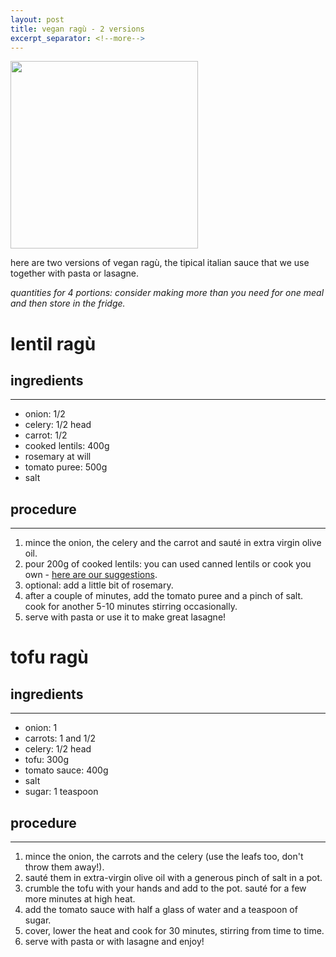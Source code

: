 ```yaml
---
layout: post
title: vegan ragù - 2 versions
excerpt_separator: <!--more-->
---
```


 <img src="../images/lentils-ragù.jpeg" width="300">
 
 <!--more-->

here are two versions of vegan ragù, the tipical italian sauce that we use together with pasta or lasagne.

*quantities for 4 portions: consider making more than you need for one meal and then store in the fridge.*

# lentil ragù

## ingredients
---

- onion: 1/2
- celery: 1/2 head
- carrot: 1/2
- cooked lentils: 400g
- rosemary at will 
- tomato puree: 500g 
- salt


## procedure
---

1. mince the onion, the celery and the carrot and sauté in extra virgin olive oil.
2. pour 200g of cooked lentils: you can used canned lentils or cook you own - [here are our suggestions](https://fagiolini.github.io/pulses-guide/). 
3. optional: add a little bit of rosemary.
4. after a couple of minutes, add the tomato puree and a pinch of salt. cook for another 5-10 minutes stirring occasionally.
5. serve with pasta or use it to make great lasagne!

# tofu ragù

## ingredients
---

- onion: 1
- carrots: 1 and 1/2 
- celery: 1/2 head
- tofu: 300g
- tomato sauce: 400g
- salt
- sugar: 1 teaspoon

## procedure
---

1. mince the onion, the carrots and the celery (use the leafs too, don't throw them away!).
2. sauté them in extra-virgin olive oil with a generous pinch of salt in a pot.
3. crumble the tofu with your hands and add to the pot. sauté for a few more minutes at high heat.
4. add the tomato sauce with half a glass of water and a teaspoon of sugar.
5. cover, lower the heat and cook for 30 minutes, stirring from time to time.
6. serve with pasta or with lasagne and enjoy!
